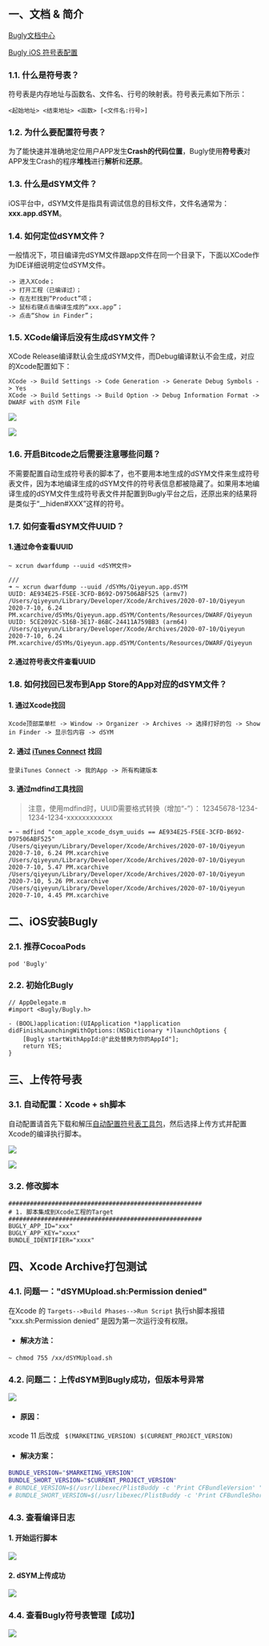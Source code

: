## 一、文档 & 简介

[Bugly文档中心](https://bugly.qq.com/docs/)

[Bugly iOS 符号表配置](https://bugly.qq.com/docs/user-guide/symbol-configuration-ios/?v=20200622202242)



### 1.1. 什么是符号表？

符号表是内存地址与函数名、文件名、行号的映射表。符号表元素如下所示：

```
<起始地址> <结束地址> <函数> [<文件名:行号>]
```

### 1.2. 为什么要配置符号表？

为了能快速并准确地定位用户APP发生**Crash的代码位置**，Bugly使用**符号表**对APP发生Crash的程序**堆栈**进行**解析**和**还原**。

### 1.3. 什么是dSYM文件？

iOS平台中，dSYM文件是指具有调试信息的目标文件，文件名通常为：**xxx.app.dSYM**。

### 1.4. 如何定位dSYM文件？

一般情况下，项目编译完dSYM文件跟app文件在同一个目录下，下面以XCode作为IDE详细说明定位dSYM文件。

```
-> 进入XCode；
-> 打开工程（已编译过）；
-> 在左栏找到“Product”项；
-> 鼠标右键点击编译生成的“xxx.app”；
-> 点击“Show in Finder”；
```

### 1.5. XCode编译后没有生成dSYM文件？

XCode Release编译默认会生成dSYM文件，而Debug编译默认不会生成，对应的Xcode配置如下：

```
XCode -> Build Settings -> Code Generation -> Generate Debug Symbols -> Yes
XCode -> Build Settings -> Build Option -> Debug Information Format -> DWARF with dSYM File
```

![](media_Bugly/5.jpg)



![](media_Bugly/6.jpg)



### 1.6. 开启Bitcode之后需要注意哪些问题？

不需要配置自动生成符号表的脚本了，也不要用本地生成的dSYM文件来生成符号表文件，因为本地编译生成的dSYM文件的符号表信息都被隐藏了。如果用本地编译生成的dSYM文件生成符号表文件并配置到Bugly平台之后，还原出来的结果将是类似于“__hiden#XXX”这样的符号。



### 1.7. 如何查看dSYM文件UUID？

#### 1.通过命令查看UUID

```
~ xcrun dwarfdump --uuid <dSYM文件>

///
➜ ~ xcrun dwarfdump --uuid /dSYMs/Qiyeyun.app.dSYM
UUID: AE934E25-F5EE-3CFD-B692-D97506ABF525 (armv7) /Users/qiyeyun/Library/Developer/Xcode/Archives/2020-07-10/Qiyeyun 2020-7-10, 6.24 PM.xcarchive/dSYMs/Qiyeyun.app.dSYM/Contents/Resources/DWARF/Qiyeyun
UUID: 5CE2092C-516B-3E17-86BC-24411A759BB3 (arm64) /Users/qiyeyun/Library/Developer/Xcode/Archives/2020-07-10/Qiyeyun 2020-7-10, 6.24 PM.xcarchive/dSYMs/Qiyeyun.app.dSYM/Contents/Resources/DWARF/Qiyeyun
```

#### 2.通过符号表文件查看UUID



### 1.8. 如何找回已发布到App Store的App对应的dSYM文件？

#### 1. 通过Xcode找回

```
Xcode顶部菜单栏 -> Window -> Organizer -> Archives -> 选择打好的包 -> Show in Finder -> 显示包内容 -> dSYM
```

#### 2. 通过 [iTunes Connect](https://itunesconnect.apple.com/) 找回

```
登录iTunes Connect -> 我的App -> 所有构建版本
```

#### 3. 通过mdfind工具找回

> 注意，使用mdfind时，UUID需要格式转换（增加“-”）： 12345678-1234-1234-1234-xxxxxxxxxxxx

```
➜ ~ mdfind "com_apple_xcode_dsym_uuids == AE934E25-F5EE-3CFD-B692-D97506ABF525"
/Users/qiyeyun/Library/Developer/Xcode/Archives/2020-07-10/Qiyeyun 2020-7-10, 6.24 PM.xcarchive
/Users/qiyeyun/Library/Developer/Xcode/Archives/2020-07-10/Qiyeyun 2020-7-10, 5.47 PM.xcarchive
/Users/qiyeyun/Library/Developer/Xcode/Archives/2020-07-10/Qiyeyun 2020-7-10, 5.26 PM.xcarchive
/Users/qiyeyun/Library/Developer/Xcode/Archives/2020-07-10/Qiyeyun 2020-7-10, 4.45 PM.xcarchive
```



## 二、iOS安装Bugly

### 2.1. 推荐CocoaPods

```
pod 'Bugly'
```

### 2.2. 初始化Bugly

```
// AppDelegate.m
#import <Bugly/Bugly.h>

- (BOOL)application:(UIApplication *)application didFinishLaunchingWithOptions:(NSDictionary *)launchOptions {
    [Bugly startWithAppId:@"此处替换为你的AppId"];
    return YES;
}
```



## 三、上传符号表

### 3.1. 自动配置：Xcode + sh脚本

自动配置请首先下载和解压[自动配置符号表工具包](https://bugly.qq.com/v2/sdk?id=6ecfd28d-d8ea-4446-a9c8-13aed4a94f04)，然后选择上传方式并配置Xcode的编译执行脚本。

![](media_Bugly/1.jpg)

![](media_Bugly/2.jpg)



### 3.2. 修改脚本

```
######################################################
# 1. 脚本集成到Xcode工程的Target
######################################################
BUGLY_APP_ID="xxx"
BUGLY_APP_KEY="xxxx"
BUNDLE_IDENTIFIER="xxxx"
```



## 四、Xcode Archive打包测试

### 4.1. 问题一："dSYMUpload.sh:Permission denied"

在Xcode 的 `Targets-->Build Phases-->Run Script` 执行sh脚本报错 “xxx.sh:Permission denied” 是因为第一次运行没有权限。

* #### 解决方法：

```
~ chmod 755 /xx/dSYMUpload.sh
```



### 4.2. 问题二：上传dSYM到Bugly成功，但版本号异常

![](media_Bugly/3.jpg)

* #### 原因：

xcode 11 后改成 ` $(MARKETING_VERSION) $(CURRENT_PROJECT_VERSION)`

* #### 解决方案：

```bash
BUNDLE_VERSION="$MARKETING_VERSION"
BUNDLE_SHORT_VERSION="$CURRENT_PROJECT_VERSION"
# BUNDLE_VERSION=$(/usr/libexec/PlistBuddy -c 'Print CFBundleVersion' "${INFOPLIST_FILE}")
# BUNDLE_SHORT_VERSION=$(/usr/libexec/PlistBuddy -c 'Print CFBundleShortVersionString' "${INFOPLIST_FILE}")
```



### 4.3. 查看编译日志

#### 1. 开始运行脚本

![](media_Bugly/7.jpg)

#### 2. dSYM上传成功

![](media_Bugly/8.jpg)



### 4.4. 查看Bugly符号表管理【成功】

![](media_Bugly/4.jpg)






